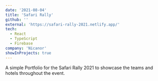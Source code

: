 ```yaml
---
date: '2021-08-04'
title: 'Safari Rally'
github: ''
external: 'https://safari-rally-2021.netlify.app/'
tech:
  - React
  - TypeScript
  - Firebase
company: 'Nicanor'
showInProjects: true
---
```


A simple Portfolio for the Safari Rally 2021 to showcase the teams and hotels throughout the event.
